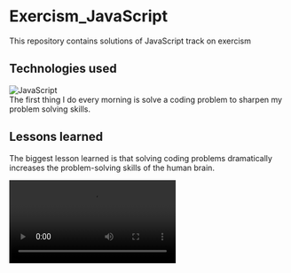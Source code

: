 # Exercism_JavaScript

This repository contains solutions of JavaScript track on exercism

## Technologies used

![JavaScript](https://img.shields.io/badge/JS-%20JavaScript%20-green) \
The first thing I do every morning is solve a coding problem to sharpen my problem solving skills.

## Lessons learned
The biggest lesson learned is that solving coding problems dramatically increases the problem-solving skills of the human brain. 

![](https://github.com/ToobaJamal/Exercism_JavaScript/blob/main/testimonialgif.mp4)
